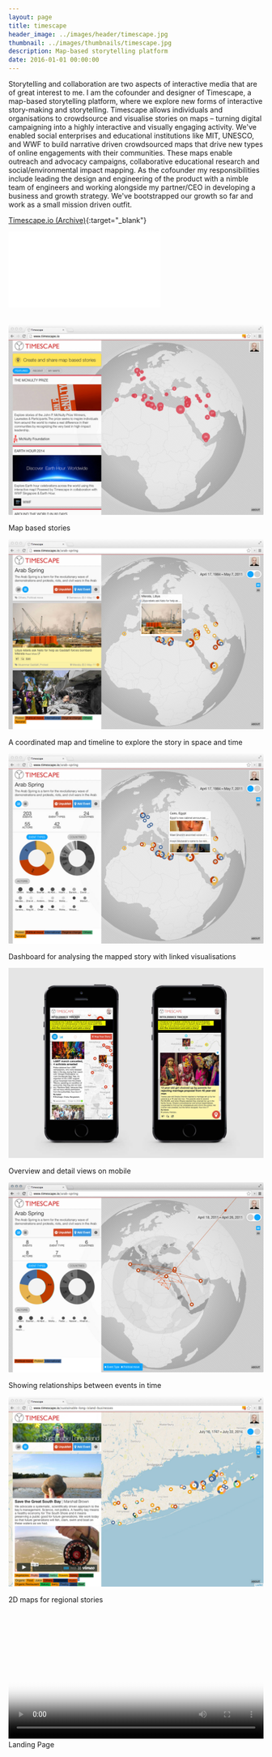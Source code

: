 ```yaml
---
layout: page
title: timescape
header_image: ../images/header/timescape.jpg
thumbnail: ../images/thumbnails/timescape.jpg
description: Map-based storytelling platform
date: 2016-01-01 00:00:00
---
```


Storytelling and collaboration are two aspects of interactive media that are of great interest to me. I am the cofounder and designer of Timescape, a map-based storytelling platform, where we explore new forms of interactive story-making and storytelling. Timescape allows individuals and organisations to crowdsource and visualise stories on maps – turning digital campaigning into a highly interactive and visually engaging activity. We've enabled social enterprises and educational institutions like MIT, UNESCO, and WWF to build narrative driven crowdsourced maps that drive new types of online engagements with their communities. These maps enable outreach and advocacy campaigns, collaborative educational research and social/environmental impact mapping. As the cofounder my responsibilities include leading the design and engineering of the product with a nimble team of engineers and working alongside my partner/CEO in developing a business and growth strategy. We've bootstrapped our growth so far and work as a small mission driven outfit.

[Timescape.io (Archive)](https://twitter.com/timescaping){:target="_blank"}

<div class='embed-container'>
<iframe src="//player.vimeo.com/video/89546043?title=0&amp;byline=0&amp;portrait=0" frameborder="0" webkitallowfullscreen="" mozallowfullscreen="" allowfullscreen=""></iframe>
</div>
<br>

![alt text][1]

Map based stories

![alt text][2]

A coordinated map and timeline to explore the story in space and time

![alt text][3]

Dashboard for analysing the mapped story with linked visualisations

![alt text][4]

Overview and detail views on mobile

![alt text][5]

Showing relationships between events in time

![alt text][6]

2D maps for regional stories

<video width="100%" controls poster="https://drive.google.com/uc?export=download&id=0B9y54HLy8OQsUGpKeHNGRmJwc1k">
<source src="https://drive.google.com/uc?export=download&id=0B9y54HLy8OQsaFprS0RiSnlOVGc" type="video/ogg">
<source src="https://drive.google.com/uc?export=download&id=0B9y54HLy8OQsbG54OWhiU2Z4cHM" type="video/mp4">
</video>
Landing Page

[1]: /images/timescape/01.jpg "Collection of map based stories on Timescape"
[2]: /images/timescape/03.jpg "A coordinated map and timeline to explore the story in space and time"
[3]: /images/timescape/02.jpg "Dashboard for analysing the mapped story with linked visualisations"
[4]: /images/timescape/06.jpg "Overview and detail views on mobile"
[5]: /images/timescape/04.jpg "Showing relationships between events in time"
[6]: /images/timescape/05.jpg "2D maps for regional stories"